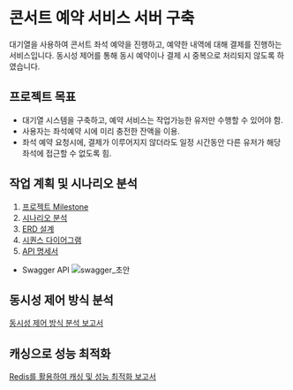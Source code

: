 # 콘서트 예약 서비스 서버 구축
대기열을 사용하여 콘서트 좌석 예약을 진행하고, 예약한 내역에 대해 결제를 진행하는 서비스입니다.  동시성 제어를 통해 동시 예약이나 결제 시 중복으로 처리되지 않도록 하였습니다.

## 프로젝트 목표
- 대기열 시스템을 구축하고, 예약 서비스는 작업가능한 유저만 수행할 수 있어야 함.
- 사용자는 좌석예약 시에 미리 충전한 잔액을 이용.
- 좌석 예약 요청시에, 결제가 이루어지지 않더라도 일정 시간동안 다른 유저가 해당 좌석에 접근할 수 없도록 힘.

## 작업 계획 및 시나리오 분석
1. [프로젝트 Milestone](https://github.com/hwajinkim/consert-reserv-service/blob/master/docs/milestone/milestone.md)
2. [시나리오 분석](https://github.com/hwajinkim/consert-reserv-service/blob/master/docs/require-anlysis/%EC%9A%94%EA%B5%AC%EC%82%AC%ED%95%AD%EB%B6%84%EC%84%9D.md)
3. [ERD 설계](https://github.com/hwajinkim/consert-reserv-service/blob/master/docs/erd/ERD.md)
4. [시퀀스 다이어그램](https://github.com/hwajinkim/consert-reserv-service/blob/master/docs/sequence-diagram/sequenceDiagram.md)    
5. [API 명세서](https://github.com/hwajinkim/consert-reserv-service/blob/master/docs/API/API_%EB%AA%85%EC%84%B8.md)
 + Swagger API
![swagger_초안](https://github.com/user-attachments/assets/66324070-b637-40cd-934b-8db6993eb919)

## 동시성 제어 방식 분석
[동시성 제어 방식 분석 보고서](https://github.com/hwajinkim/concert-reserve-service/blob/feature/dev/docs/concurrency-controller/%EB%8F%99%EC%8B%9C%EC%84%B1%EC%A0%9C%EC%96%B4_%EB%B6%84%EC%84%9D_%EB%B3%B4%EA%B3%A0%EC%84%9C.md)

<!-- 6. [아키텍처 구조]()--> 

## 캐싱으로 성능 최적화
[Redis를 활용하여 캐싱 및 성능 최적화 보고서](https://github.com/hwajinkim/concert-reserve-service/blob/master/docs/redis-optimization/%EB%A0%88%EB%94%94%EC%8A%A4_%EC%84%B1%EB%8A%A5_%EC%B5%9C%EC%A0%81%ED%99%94.md)
